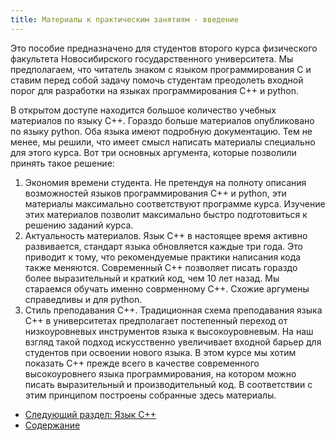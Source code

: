 ```yaml
---
title: Материалы к практическим занятиям - введение
---
```


Это пособие предназначено для студентов второго курса физического факультета Новосибирского государственного университета. Мы предполагаем, что читатель знаком с языком программирования С и ставим перед собой задачу помочь студентам преодолеть входной порог для разработки на языках программирования С++ и python.

В открытом доступе находится большое количество учебных материалов по языку C++. Гораздо больше материалов опубликовано по языку python. Оба языка имеют подробную документацию. Тем не менее, мы решили, что имеет смысл написать материалы специально для этого курса. Вот три основных аргумента, которые позволили принять такое решение:

1. Экономия времени студента. Не претендуя на полноту описания возможностей языков программирования C++ и python, эти материалы максимально соответствуют программе курса. Изучение этих материалов позволит максимально быстро подготовиться к решению заданий курса.
2. Актуальность материалов. Язык C++ в настоящее время активно развивается, стандарт языка обновляется каждые три года. Это приводит к тому, что рекомендуемые практики написания кода также меняются. Современный C++ позволяет писать гораздо более выразительный и краткий код, чем 10 лет назад. Мы стараемся обучать именно соврменному C++. Схожие аргумены справедливы и для python.
3. Стиль преподавания C++. Традиционная схема преподавания языка C++ в университетах предполагает постепенный переход от низкоуровневых инструментов языка к высокоуровневым. На наш взгляд такой подход искусственно увеличивает входной барьер для студентов при освоении нового языка. В этом курсе мы хотим показать C++ прежде всего в качестве современного высокоуровнего языка программирования, на котором можно писать выразительный и производительный код. В соответствии с этим принципом построены собранные здесь материалы.

* [Следующий раздел: Язык C++](./cpp/index.md)
* [Содержание](./index.md)
  